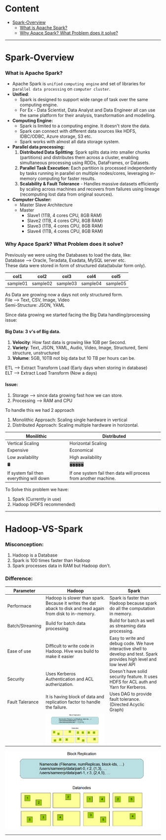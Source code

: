 # Content
- [Spark-Overview](#Spark-Overview)
	- [What is Apache Spark?](#What%20is%20Apache%20Spark?)
	- [Why Apace Spark? What Problem does it solve?](#Why%20Apace%20Spark?%20What%20Problem%20does%20it%20solve?)

---

# Spark-Overview
### What is Apache Spark?
- Apache Spark is `unified` `computing engine` and set of libraries for p`arallel data processing` on `computer cluster`.
- **Unified**: 
	- Spark is designed to support wide range of task over the same computing engine.
	- For Ex - Data Scientist, Data Analyst and Data Engineer all can use the same platform for their analysis, transformation and modelling.
- **Computing Engine:**
	- Spark is limited to a computing engine. It doesn't store the data.
	- Spark can connect with different data sources like HDFS, IDBC/ODBC, Azure storage, S3 etc.
	- Spark works with almost all data storage system.
- **Parallel data processing:**
	1. **Distributed Data Splitting**: Spark splits data into smaller chunks (partitions) and distributes them across a cluster, enabling simultaneous processing using RDDs, DataFrames, or Datasets.
	2. **Parallel Task Execution**: Each partition is processed independently by tasks running in parallel on multiple nodes/cores, leveraging in-memory computing for faster results.
	3. **Scalability & Fault Tolerance** - Handles massive datasets efficiently by scaling across machines and recovers from failures using lineage (recomputing lost data from original sources).
- **Computer Cluster:**
	- Master Slave Architecture
	- Master
		- Slave1 (1TB, 4 cores CPU, 8GB RAM)
		- Slave2 (1TB, 4 cores CPU, 8GB RAM)
		- Slave3 (1TB, 4 cores CPU, 8GB RAM)
		- Slave4 (1TB, 4 cores CPU, 8GB RAM)

### Why Apace Spark? What Problem does it solve?
Previously we were using the Databases to load the data, like:   
Database --> Oracle, Teradata, Exadata, MySQL server etc.   
These data were stored in form of structured data(tabular form only).   

| col1     | col2     | col3     | col4     | col5     |
| -------- | -------- | -------- | -------- | -------- |
| sample01 | sample02 | sample03 | sample04 | sample05 |

As Data are growing now a days not only structured form.  
File --> Text, CSV, Image, Video   
Semi-Structure: JSON, YAML  

Since data growing we started facing the Big Data handling/processing issue:   

#### **Big Data:** 3 v's of Big data.   
1. **Velocity**: How fast data is growing like 1GB per Second.
2. **Variety**: Text, JSON, YAML, Audio, Video, Image, Structured, Semi structure, unstructured
3. **Volume**: 5GB, 10TB not big data but 10 TB per hours can be.


ETL --> Extract Transform Load (Early days when storing in database)   
ELT --> Extract Load Transform (Now a days)   

#### Issue: 
1. Storage --> since data growing fast how we can store.
2. Processing --> RAM and CPU   

To handle this we had 2 approach
1. Monolithic Approach: Scaling single hardware in vertical
2. Distributed Approach: Scaling multiple hardware in horizontal.


| Monilithic                               | Distributed                                                     |
| ---------------------------------------- | --------------------------------------------------------------- |
| Vertical Scaling                         | Horizontal Scaling                                              |
| Expensive                                | Economical                                                      |
| Low availability                         | High availability                                               |
| 🛢                                       | 🖥🖥🖥🖥🖥                                                      |
| If system fail then everything will down | If one system fail then data will process from another machine. |

To Solve this problem we have:
1. Spark (Currently in use)
2. Hadoop (HDFS recommended)

-------

# Hadoop-VS-Spark
### Misconception:
1. Hadoop is a Database
2. Spark is 100 times faster than Hadoop
3. Spark processes data in RAM but Hadoop don't.

### Difference:

| Parameter       | Hadoop                                                                                                      | Spark                                                                                                                    |
| --------------- | ----------------------------------------------------------------------------------------------------------- | ------------------------------------------------------------------------------------------------------------------------ |
| Performace      | Hadoop is slower than spark. Because it writes the dat aback to disk and read again from disk to in-memory. | Spark is faster than Hadoop because spark do all the computation in memory.                                              |
| Batch/Streaming | Build for batch data processing                                                                             | Build for batch as well as streaming data processing.                                                                    |
| Ease of use     | Difficult to write code in Hadoop. Hive was build to make it easier                                         | Easy to write and debug code. We have interactive shell to develop and test. Spark provides high level and low level API |
| Security        | Uses Kerberos Authentication and ACL autherization.                                                         | Doesn't have solid security feature. It uses HDFS for ACL auth and Yarn for Kerberos.                                    |
| Fault Talerance | It is having block of data and replication factor to handle the failure.                                    | Uses DAG to provide fault tolerance. (Directed Acyclic Graph)                                                            |
|                 | ![](../Pasted%20image%2020250216013001.png)                                                                 |                                                                                                                          |

![](../Pasted%20image%2020250216012949.png)  


-----

